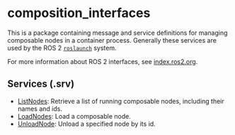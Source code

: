 # composition_interfaces
This is a package containing message and service definitions for managing composable nodes in a container process. Generally these services are used by the ROS 2 [`roslaunch`](https://design.ros2.org/articles/roslaunch.html) system.

For more information about ROS 2 interfaces, see [index.ros2.org](https://index.ros.org/doc/ros2/Concepts/About-ROS-Interfaces/).

## Services (.srv)
* [ListNodes](srv/ListNodes.srv): Retrieve a list of running composable nodes, including their names and ids.
* [LoadNodes](srv/LoadNode.srv): Load a composable node.
* [UnloadNode](UnloadNode.srv): Unload a specified node by its id.
